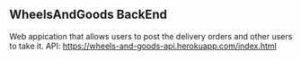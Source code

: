 ## WheelsAndGoods BackEnd

Web appication that allows users to post the delivery orders and other users to take it.
API: https://wheels-and-goods-api.herokuapp.com/index.html
